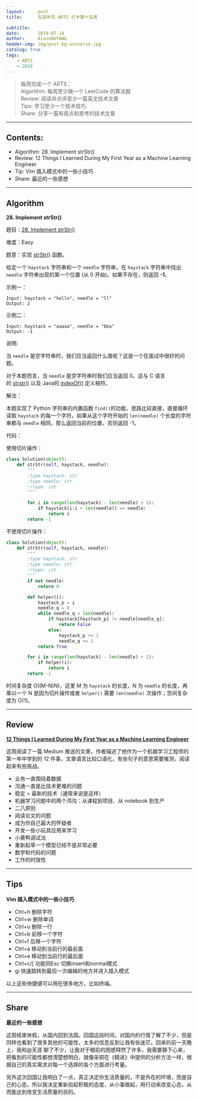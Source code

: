 ```yaml
---
layout:     post
title:      左耳听风 ARTS 打卡第十五周

subtitle:   
date:       2019-07-14
author:     AlainOUYANG
header-img: img/post-bg-universe.jpg
catalog: true
tags:
    - ARTS
    - 2019
---
```


> 每周完成一个 ARTS：  
Algorithm: 每周至少做一个 LeetCode 的算法题  
Review: 阅读并点评至少一篇英文技术文章  
Tips: 学习至少一个技术技巧  
Share: 分享一篇有观点和思考的技术文章

----
## Contents:
- Algorithm: 28. Implement strStr()
- Review: 12 Things I Learned During My First Year as a Machine Learning Engineer
- Tip: Vim 插入模式中的一些小技巧
- Share: 最近的一些感想

----
## Algorithm
**28. Implement strStr()**

题目：[28. Implement strStr()](https://leetcode.com/problems/implement-strstr/)

难度：Easy

题意：实现 [strStr()](https://baike.baidu.com/item/strstr/811469) 函数。

给定一个 `haystack` 字符串和一个 `needle` 字符串，在 `haystack` 字符串中找出 `needle` 字符串出现的第一个位置 (从 0 开始)。如果不存在，则返回 **-1**。

示例一：

```Script
Input: haystack = "hello", needle = "ll"
Output: 2
```

示例二：

```Script
Input: haystack = "aaaaa", needle = "bba"
Output: -1
```

说明:

当 `needle` 是空字符串时，我们应当返回什么值呢？这是一个在面试中很好的问题。

对于本题而言，当 `needle` 是空字符串时我们应当返回 0。这与 C 语言的 [strstr()](https://baike.baidu.com/item/strstr/811469) 以及 Java的 [indexOf()](https://docs.oracle.com/javase/7/docs/api/java/lang/String.html#indexOf(java.lang.String)) 定义相符。

解法：

本题实现了 Python 字符串的内置函数 `find()`的功能，思路比较直接，直接循环读取 `haystack` 的每一个字符，如果从这个字符开始的 `len(needle)` 个长度的字符串都与 `needle` 相同，那么返回当前的位置，否则返回 -1。

代码：

使用切片操作：

```python
class Solution(object):
    def strStr(self, haystack, needle):
        """
        :type haystack: str
        :type needle: str
        :rtype: int
        """

        for i in range(len(haystack) - len(needle) + 1):
            if haystack[i:i + len(needle)] == needle:
                return i
        return -1
```

不使用切片操作：

```python
class Solution(object):
    def strStr(self, haystack, needle):
        """
        :type haystack: str
        :type needle: str
        :rtype: int
        """
        if not needle:
            return 0

        def helper(i):
            haystack_p = i
            needle_q = 0
            while needle_q < len(needle):
                if haystack[haystack_p] != needle[needle_q]:
                    return False
                else:
                    haystack_p += 1
                    needle_q += 1
            return True

        for i in range(len(haystack) - len(needle) + 1):
            if helper(i):
                return i
        return -1
```

时间复杂度 O((M-N)N)，这里 M 为 `haystack` 的长度，N 为 `needle` 的长度，再乘以一个 N 是因为切片操作或者 `helper()` 需要 `len(needle)` 次操作；空间复杂度为 O(1)。

----
## Review
**[12 Things I Learned During My First Year as a Machine Learning Engineer](https://towardsdatascience.com/12-things-i-learned-during-my-first-year-as-a-machine-learning-engineer-2991573a9195)**

这周阅读了一篇 Medium 推送的文章，作者描述了他作为一个机器学习工程师的第一年中学到的 12 件事，文章语言比较口语化，有些句子的意思需要推测，阅读起来有些挑战。

* 业务一直围绕着数据
* 沟通一直是比技术更难的问题
* 稳定 \> 最新的技术（通常来说是这样）
* 机器学习问题中的两个鸿沟：从课程到项目、从 notebook 到生产
* 二八原则
* 阅读论文的问题
* 成为你自己最大的怀疑者
* 开发一些小玩具应用来学习
* 小黄鸭调试法
* 重新起草一个模型已经不是非常必要
* 数学和代码的问题
* 工作的时效性

----
## Tips
**Vim 插入模式中的一些小技巧**

* Ctrl+h 删除字符
* Ctrl+w 删除单词
* Ctrl+u 删除一行
* Ctrl+b 前移一个字符
* Ctrl+f 后移一个字符
* Ctrl+a 移动到当前行的最前面
* Ctrl+e 移动到当前行的最后面
* Ctrl+c/[ 功能同Esc 切换insert和normal模式
* gi 快速跳转到最后一次编辑的地方并进入插入模式

以上这些快捷键可以用在很多地方，比如终端。

----
## Share
**最近的一些感想**

这周结束休假，从国内回到法国。回国这段时间，对国内的行情了解了不少，但是同样也看到了很多其他的可能性，太多的信息反到让我有些迷茫。回来的前一天晚上，我和@天涯 聊了不少，让我对于眼前的困惑释然了许多，我需要静下心来，把看到的可能性都想清楚想明白，就像采铜在《精进》中提供的分析方法一样，根据自己的真实需求对每一个选择的各个方面进行考量。

另外这次回国让我明白了一点，真正决定你生活质量的，不是外在的环境，而是自己的心态，所以我决定重新拾起积极的态度，从小事做起，用行动来改变心态，从而能达到改变生活质量的目的。
